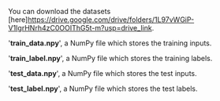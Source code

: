 You can download the datasets [here]https://drive.google.com/drive/folders/1L97vWGiP-V1IgrHNrh4zC0OOIThG5t-m?usp=drive_link.

'**train_data.npy**', a NumPy file which stores the training inputs.

'**train_label.npy**', a NumPy file which stores the training labels.

'**test_data.npy**', a NumPy file which stores the test inputs.

'**test_label.npy**', a NumPy file which stores the test labels.
